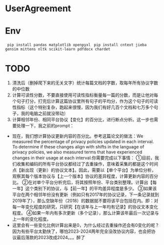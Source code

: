 # UserAgreement

# Env
` pip install pandas matplotlib openpyxl`
` pip install cntext jieba gensim mittens nltk scikit-learn pdfdocx chardet`

# TODO
1. 清洗后（删掉爬下来的无关文字）统计每篇文档的字数，取每年所有协议字数的中位数
2. 计算可读性分数，不要直接使用可读性指标衡量每一篇的分数，而是让他对每个句子打分，打完后计算这篇协议里所有句子的平均分，作为这个句子的可读性指标（这个特别复杂，跑起来很慢，因为我们有好几百个文档和七万多个句子，我的电脑之前就没带动）
3. 计算相邻年份、相同平台协议【变化】的百分比，进行断点分析。这一步也需要处理一下，我之前的prompt：

  - 现在，我们想计算协议更新内容的百分比。参考这篇论文的做法：We measured the percentage of privacy policies updated in each interval. To determine if these changes align with shifts in the language of privacy policies, we also measured terms that have experienced changes in their usage at each interval.你需要完成以下事情：
    ①目前，我们收集和编码的所有平台协议都经过了去重操作，意味着采集的都是这个时间点【新出现（更新）的协议文本】。因此，需要以【单个平台】为单位分析，观察其每个版本协议与【上一个版本】协议的差异程度，计算更新内容的百分比。
    ②在对单个平台分析完后，将其按照年份、平台类别整理。计算出【每一年】这个类别下的协议，与【前一年】的平均差异程度是多少。
    ③如果该平台在两个相邻年份没有更新（例如只有2017年的协议记录，下一条记录就到2019年了），那么空缺年份（2018）的数据就不要将该平台包括在内。即：对每一年变化程度的研究，只研究【在该年与上一年均有记录】的协议文本变化程度。
    ④如果一年内有多次更新（多个记录），那么计算该年最后一次记录与上一年的变化程度。
  - 这里会有一些变化比例计算出来是0，为什么经过去重操作还会有0变化的呢？因为有些平台太勤快了，哪怕2023-2024两年完全没改协议内容，也会把协议最后落款的2023改成2024。。。醉了